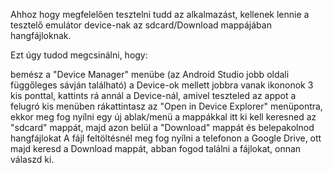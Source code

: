Ahhoz hogy megfelelően tesztelni tudd az alkalmazást, kellenek lennie a tesztelő emulátor device-nak az sdcard/Download mappájában hangfájloknak.

Ezt úgy tudod megcsinálni, hogy:

bemész a "Device Manager" menübe (az Android Studio jobb oldali függőleges sávján található)
a Device-ok mellett jobbra vanak ikononok 3 kis ponttal, kattints rá annál a Device-nál, amivel teszteled az appot
a felugró kis menüben rákattintasz az "Open in Device Explorer" menüpontra, ekkor meg fog nyílni egy új ablak/menü a mappákkal
itt ki kell keresned az "sdcard" mappát, majd azon belül a "Download" mappát és belepakolnod hangfájlokat
A fájl feltöltésnél meg fog nyílni a telefonon a Google Drive, ott majd keresd a Download mappát, abban fogod találni a fájlokat, onnan válaszd ki.
